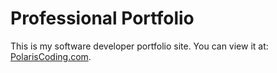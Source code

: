 # Professional Portfolio
This is my software developer portfolio site. You can view it at: [PolarisCoding.com](http://www.PolarisCoding.com).
